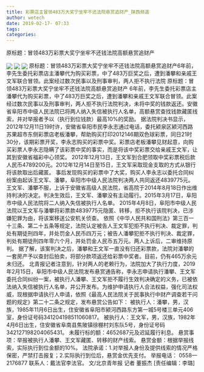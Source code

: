```yaml
---
title: 彩票店主冒领483万大奖宁坐牢不还法院悬赏追财产_陕西频道
author: wetech
date: 2019-02-17- 07:33
tags: 
categories: 
---
```

原标题：冒领483万彩票大奖宁坐牢不还钱法院高额悬赏追财产
<!-- more -->
                
<img align="center" border="0" src="http://p3.ifengimg.com/a/2019_08/136513a9b67d1b9_size46_w500_h375.jpg" />
                
<img align="center" border="0" src="http://p3.ifengimg.com/a/2019_08/c93bf08e07e2349_size50_w500_h375.jpg" />
            
<img align="center" border="0" src="http://p2.ifengimg.com/a/2016/0810/204c433878d5cf9size1_w16_h16.png" />
原标题：冒领483万彩票大奖宁坐牢不还钱法院高额悬赏追财产6年前，李先生委托彩票店主潘攀代为购买彩票，中了483万巨奖之后，遭到潘攀和亲戚王文军联合冒领。此案经过数次民事以及刑事审判，两人拒不执行法院
原标题：冒领483万彩票大奖宁坐牢不还钱法院高额悬赏追财产
6年前，李先生委托彩票店主潘攀代为购买彩票，中了483万巨奖之后，遭到潘攀和亲戚王文军联合冒领。此案经过数次民事以及刑事审判，两人拒不执行法院判决，未将中奖的钱款返还。安徽省阜阳市中级人民法院已将两人纳入失信被执行人名单，高额悬赏查找钱款藏匿线索，并对举报者予以（执行到位钱款）最高10%的奖励。
据法院判决书显示，2012年12月11日19时许，安徽省阜阳市民李永志通过电话，委托颍泉区颍河西路苏果超市东侧彩票店老板潘攀，帮助购买打印2012146期双色球彩票，同日21时30分，该期彩票开奖，李永志购买的彩票中奖。彩票店老板潘攀见财起意，向购买彩票人李永志隐瞒了该彩票中奖的事实，而是将该中奖彩票交给亲戚王文军，让其到安徽省福彩中心领奖。
2012年12月13日，王文军到合肥领取中奖彩票税后款人民币4789200元。2012年12月14日至15日，王文军采取现金支取的方式从银行将该款取出后藏匿。
事后发现购买的彩票中了大奖，购买人李永志以委托合同纠纷案由起诉王文军、潘攀，阜阳市中级人民法院判决两人共同返还4839775元。王文军、潘攀不服，上诉于安徽省高级人民法院，省高院于2014年8月18日作出维持判决的决定。判决生效后，王文军、潘攀没有主动履行。2015年3月17日，阜阳市中级人民法院将二人纳入失信被执行人名单。
2015年4月8日，阜阳市中级人民法院以王文军与潘攀将彩票款4839775元隐匿、转移，拒不执行该院判决，已涉嫌犯罪为由，将该案移送公安机关侦查。
依照《中华人民共和国刑法》第三百一十三条、第二十五条等规定，法院认定被告人王文军犯拒不执行判决、裁定罪，判处有期徒刑四年，并处罚金人民币四万元；被告人潘攀犯拒不执行判决、裁定罪，判处有期徒刑四年零六个月，并处罚金人民币五万元。两人上诉后，二审维持原判。
据了解，该案判决之后，潘攀和王文军一直没有归还彩票款，法院对潘攀的一套房产予以查封后拍卖，将部分款项返还给彩票中奖者。目前，仍有465万余元未归还。
北青报记者注意到，针对两人的老赖行为，法院加大了执行力度，2019年2月15日，阜阳市中级人民法院发布悬赏通告称，李永志申请执行潘攀、王文军委托合同纠纷一案，被执行人潘攀、王文军拒不履行生效判决确定的义务，已被依法纳入失信被执行人名单，并公开发布。为维护申请执行人合法权益，强化司法权威，现根据申请执行人申请，依照《最高人民法院关于民事执行中财产调查若干问题的规定》第二十二条之规定，发布悬赏公告如下：
被执行人：潘攀，男，汉族，1985年11月6日出生，住安徽省阜阳市颍河西路东方第一城5号楼三单元406室，身份证号码341204198511060817。
被执行人：王文军，男，汉族，1982年4月6日出生，住安徽省阜南县焦陂镇徐棚村刘东队5号，身份证号码342127198204065431。
未履行标的额：4652687元及迟延履行利息。
悬赏事项：举报被执行人潘攀、王文军藏匿、转移的财产线索。
悬赏金额：根据举报线索，实际执行到位金额的10%。
法院承诺：1.对举报人身份及提供线索的情况严格保密，严禁打击报复；2.实际执行到位后，悬赏金优先支付。
举报电话： 0558—2176877 联系人：戴法官李法官。
文/北京青年报 记者 董振杰
[责任编辑：李璐]
            
